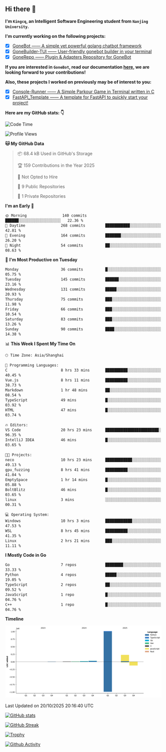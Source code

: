 ## Hi there 👋

**I'm `Kingcq`, an Intelligent Software Engineering student from `Nanjing University`.**

**I'm currently working on the following projects:**

- [x] [GoneBot —— A simple yet powerful golang chatbot framework](https://github.com/gonebot-dev/gonebot)
- [x] [GoneBuilder-TUI —— User-friendly gonebot builder in your terminal](https://github.com/gonebot-dev/gonebuilder-tui)
- [x] [GoneRepo —— Plugin & Adapters Repository for GoneBot](https://github.com/gonebot-dev/gonerepo)

**If you are interested in `GoneBot`, read our documentation [here](https://gonebot-dev.github.io/), we are looking forward to your contributions!**

**Also, these projects I worked on previously may be of interest to you:**

- [x] [Console-Runner —— A Simple Parkour Game in Terminal written in C](https://github.com/Kingcxp/Console-Runners)
- [x] [FastAPI_Template —— A template for FastAPI to quickly start your project!](https://github.com/Kingcxp/FastAPI_Template)

**Here are my GitHub stats: 👇**
<!--START_SECTION:waka-->
![Code Time](http://img.shields.io/badge/Code%20Time-1%2C960%20hrs%2033%20mins-blue)

![Profile Views](http://img.shields.io/badge/Profile%20Views-1-blue)

**🐱 My GitHub Data** 

> 📦 68.4 kB Used in GitHub's Storage 
 > 
> 🏆 159 Contributions in the Year 2025
 > 
> 🚫 Not Opted to Hire
 > 
> 📜 9 Public Repositories 
 > 
> 🔑 1 Private Repositories 
 > 
**I'm an Early 🐤** 

```text
🌞 Morning                140 commits         ██████░░░░░░░░░░░░░░░░░░░   22.36 % 
🌆 Daytime                268 commits         ███████████░░░░░░░░░░░░░░   42.81 % 
🌃 Evening                164 commits         ███████░░░░░░░░░░░░░░░░░░   26.20 % 
🌙 Night                  54 commits          ██░░░░░░░░░░░░░░░░░░░░░░░   08.63 % 
```
📅 **I'm Most Productive on Tuesday** 

```text
Monday                   36 commits          █░░░░░░░░░░░░░░░░░░░░░░░░   05.75 % 
Tuesday                  145 commits         ██████░░░░░░░░░░░░░░░░░░░   23.16 % 
Wednesday                131 commits         █████░░░░░░░░░░░░░░░░░░░░   20.93 % 
Thursday                 75 commits          ███░░░░░░░░░░░░░░░░░░░░░░   11.98 % 
Friday                   66 commits          ███░░░░░░░░░░░░░░░░░░░░░░   10.54 % 
Saturday                 83 commits          ███░░░░░░░░░░░░░░░░░░░░░░   13.26 % 
Sunday                   90 commits          ████░░░░░░░░░░░░░░░░░░░░░   14.38 % 
```


📊 **This Week I Spent My Time On** 

```text
🕑︎ Time Zone: Asia/Shanghai

💬 Programming Languages: 
C                        8 hrs 33 mins       ██████████░░░░░░░░░░░░░░░   40.45 % 
Vue.js                   8 hrs 11 mins       ██████████░░░░░░░░░░░░░░░   38.73 % 
Markdown                 1 hr 48 mins        ██░░░░░░░░░░░░░░░░░░░░░░░   08.54 % 
TypeScript               49 mins             █░░░░░░░░░░░░░░░░░░░░░░░░   03.92 % 
HTML                     47 mins             █░░░░░░░░░░░░░░░░░░░░░░░░   03.74 % 

🔥 Editors: 
VS Code                  20 hrs 23 mins      ████████████████████████░   96.35 % 
IntelliJ IDEA            46 mins             █░░░░░░░░░░░░░░░░░░░░░░░░   03.65 % 

🐱‍💻 Projects: 
neco                     10 hrs 23 mins      ████████████░░░░░░░░░░░░░   49.13 % 
gpu_fuzzing              8 hrs 41 mins       ██████████░░░░░░░░░░░░░░░   41.04 % 
EmptySpace               1 hr 14 mins        █░░░░░░░░░░░░░░░░░░░░░░░░   05.88 % 
BoltBlitz                46 mins             █░░░░░░░░░░░░░░░░░░░░░░░░   03.65 % 
linux                    3 mins              ░░░░░░░░░░░░░░░░░░░░░░░░░   00.31 % 

💻 Operating System: 
Windows                  10 hrs 3 mins       ████████████░░░░░░░░░░░░░   47.53 % 
WSL                      8 hrs 45 mins       ██████████░░░░░░░░░░░░░░░   41.35 % 
Linux                    2 hrs 21 mins       ███░░░░░░░░░░░░░░░░░░░░░░   11.11 % 
```

**I Mostly Code in Go** 

```text
Go                       7 repos             ████████░░░░░░░░░░░░░░░░░   33.33 % 
Python                   4 repos             █████░░░░░░░░░░░░░░░░░░░░   19.05 % 
TypeScript               2 repos             ██░░░░░░░░░░░░░░░░░░░░░░░   09.52 % 
JavaScript               1 repo              █░░░░░░░░░░░░░░░░░░░░░░░░   04.76 % 
C++                      1 repo              █░░░░░░░░░░░░░░░░░░░░░░░░   04.76 % 
```



**Timeline**

![Lines of Code chart](https://raw.githubusercontent.com/Kingcxp/Kingcxp/main/assets/bar_graph.png)


 Last Updated on 20/10/2025 20:16:40 UTC
<!--END_SECTION:waka-->

[![GitHub stats](https://github-readme-stats.vercel.app/api?username=Kingcxp&show_icons=true&count_private=true&theme=aura&hide_border=true&icon_color=FF4500&text_color=76EE00)](https://github.com/anuraghazra/github-readme-stats)    

[![GitHub Streak](https://github-readme-streak-stats.herokuapp.com/?user=Kingcxp&hide_border=true&theme=catppuccin-macchiato)](https://git.io/streak-stats)

[![Trophy](https://github-profile-trophy.vercel.app/?username=Kingcxp&theme=dracula)](https://github.com/ryo-ma/github-profile-trophy)

[![Github Activity](https://github-readme-activity-graph.vercel.app/graph?username=Kingcxp&theme=tokyo-night&hide_border=true)](https://github.com/ashutosh00710/github-readme-activity-graph)